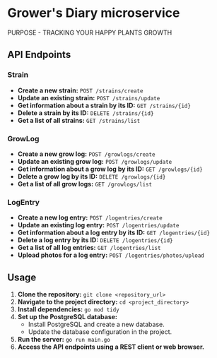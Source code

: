 # Grower's Diary microservice

PURPOSE - TRACKING YOUR HAPPY PLANTS GROWTH

## API Endpoints

### Strain
- **Create a new strain:** `POST /strains/create`
- **Update an existing strain:** `POST /strains/update`
- **Get information about a strain by its ID:** `GET /strains/{id}`
- **Delete a strain by its ID:** `DELETE /strains/{id}`
- **Get a list of all strains:** `GET /strains/list`

### GrowLog
- **Create a new grow log:** `POST /growlogs/create`
- **Update an existing grow log:** `POST /growlogs/update`
- **Get information about a grow log by its ID:** `GET /growlogs/{id}`
- **Delete a grow log by its ID:** `DELETE /growlogs/{id}`
- **Get a list of all grow logs:** `GET /growlogs/list`

### LogEntry
- **Create a new log entry:** `POST /logentries/create`
- **Update an existing log entry:** `POST /logentries/update`
- **Get information about a log entry by its ID:** `GET /logentries/{id}`
- **Delete a log entry by its ID:** `DELETE /logentries/{id}`
- **Get a list of all log entries:** `GET /logentries/list`
- **Upload photos for a log entry:** `POST /logentries/photos/upload`

## Usage

1. **Clone the repository:** `git clone <repository_url>`
2. **Navigate to the project directory:** `cd <project_directory>`
3. **Install dependencies:** `go mod tidy`
4. **Set up the PostgreSQL database:** 
   - Install PostgreSQL and create a new database.
   - Update the database configuration in the project.
5. **Run the server:** `go run main.go`
6. **Access the API endpoints using a REST client or web browser.**

